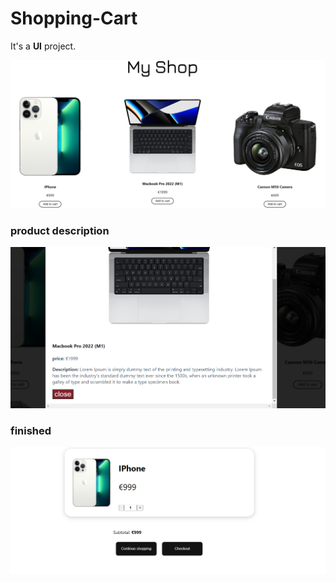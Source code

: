 # Shopping-Cart

It's a **UI** project. 

![project image](https://github.com/MatheusCTorres/Shopping-Cart/blob/main/main.png)

### product description

![project image](https://github.com/MatheusCTorres/Shopping-Cart/blob/main/description.png)

### finished

![project image](https://github.com/MatheusCTorres/Shopping-Cart/blob/main/cart.png)
